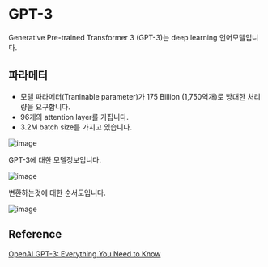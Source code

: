 # GPT-3

Generative Pre-trained Transformer 3 (GPT-3)는 deep learning 언어모델입니다. 

## 파라메터

- 모델 파라메터(Traninable parameter)가 175 Billion (1,750억개)로 방대한 처리량을 요구합니다.
- 96개의 attention layer를 가집니다.
- 3.2M batch size를 가지고 있습니다. 

![image](https://user-images.githubusercontent.com/52392004/213849423-3424dda1-4a42-4dd2-87bf-4aae59976455.png)

GPT-3에 대한 모델정보입니다.

![image](https://user-images.githubusercontent.com/52392004/213849450-4b9e7fe4-9789-4d35-8af8-0e83a6c847bc.png)

변환하는것에 대한 순서도입니다.

![image](https://user-images.githubusercontent.com/52392004/213849682-72514952-87aa-4b90-b014-6cac07d792ae.png)



## Reference

[OpenAI GPT-3: Everything You Need to Know](https://www.springboard.com/blog/data-science/machine-learning-gpt-3-open-ai/)
